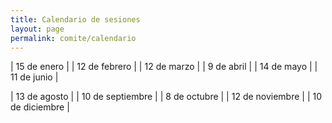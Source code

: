 ```yaml
---
title: Calendario de sesiones
layout: page
permalink: comite/calendario
---
```



| 15 de enero | 
| 12 de febrero |
| 12 de marzo | 
| 9 de abril | 
| 14 de mayo |
| 11 de junio |

| 13 de agosto |
| 10 de septiembre |
| 8 de octubre | 
| 12 de noviembre |
| 10 de diciembre |


